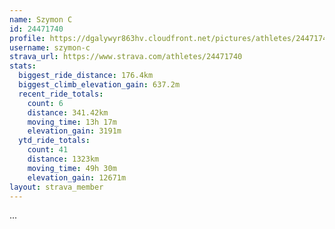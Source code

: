 ```yaml
---
name: Szymon C
id: 24471740
profile: https://dgalywyr863hv.cloudfront.net/pictures/athletes/24471740/7213253/2/large.jpg
username: szymon-c
strava_url: https://www.strava.com/athletes/24471740
stats:
  biggest_ride_distance: 176.4km
  biggest_climb_elevation_gain: 637.2m
  recent_ride_totals:
    count: 6
    distance: 341.42km
    moving_time: 13h 17m
    elevation_gain: 3191m
  ytd_ride_totals:
    count: 41
    distance: 1323km
    moving_time: 49h 30m
    elevation_gain: 12671m
layout: strava_member
--- 
```

...
